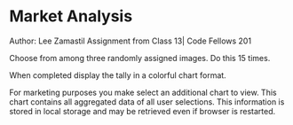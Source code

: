 # Market Analysis

Author: Lee Zamastil
Assignment from Class 13| Code Fellows 201

Choose from among three randomly assigned images. Do this 15 times.

When completed display the tally in a colorful chart format.

For marketing purposes you make select an additional chart to view.
This chart contains all aggregated data of all user selections.
This information is stored in local storage and may be retrieved
even if browser is restarted.
